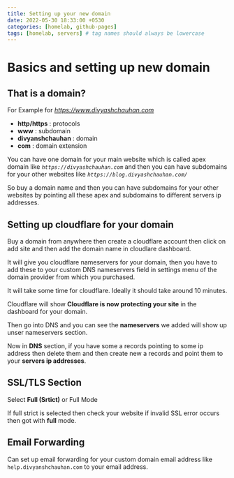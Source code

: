 ```yaml
---
title: Setting up your new domain
date: 2022-05-30 18:33:00 +0530
categories: [homelab, github-pages]
tags: [homelab, servers] # tag names should always be lowercase
---
```


# Basics and setting up new domain

## That is a domain?

For Example for *https://www.divyashchauhan.com*

- **http/https** : protocols
- **www** : subdomain
- **divyanshchauhan** : domain
- **com** : domain extension

You can have one domain for your main website which is called apex domain like _`https://divyashchauhan.com`_ and then you can have subdomains for your other websites like _`https://blog.divyashchauhan.com/`_

So buy a domain name and then you can have subdomains for your other websites by pointing all these apex and subdomains to different servers ip addresses.

## Setting up cloudflare for your domain

Buy a domain from anywhere then create a cloudflare account then click on add site and then add the domain name in cloudlare dashboard.

It will give you cloudflare nameservers for your domain, then you have to add these to your custom DNS nameservers field in settings menu of the domain provider from which you purchased.

It will take some time for cloudflare. Ideally it should take around 10 minutes.

Cloudflare will show **Cloudflare is now protecting your site** in the dashboard for your domain.

Then go into DNS and you can see the **nameservers** we added will show up unser nameservers section.

Now in **DNS** section, if you have some a records pointing to some ip address then delete them and then create new a records and point them to your **servers ip addresses**.

## SSL/TLS Section

Select **Full (Srtict)** or Full Mode

If full strict is selected then check your website if invalid SSL error occurs then got with **full** mode.

## Email Forwarding

Can set up email forwarding for your custom domain email address like `help.divyanshchauhan.com` to your email address.

